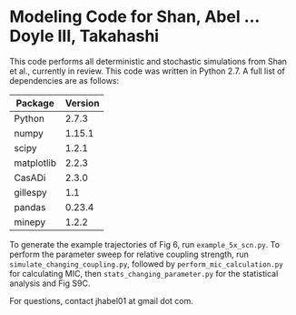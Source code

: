 # Modeling Code for Shan, Abel ... Doyle III, Takahashi

This code performs all deterministic and stochastic simulations from 
Shan et al., currently in review. This code was written in Python 2.7. A 
full list of dependencies are as follows:

| Package | Version |
|------------|---------|
| Python | 2.7.3 |
| numpy | 1.15.1 |
| scipy | 1.2.1 |
| matplotlib | 2.2.3 |
| CasADi | 2.3.0 |
| gillespy | 1.1 |
| pandas | 0.23.4 |
| minepy | 1.2.2 |

To generate the example trajectories of Fig 6, run `example_5x_scn.py`.
To perform the parameter sweep for relative coupling strength, run 
`simulate_changing_coupling.py`, followed by `perform_mic_calculation.py` for
calculating MIC, then `stats_changing_parameter.py` for the statistical 
analysis and Fig S9C.

For questions, contact jhabel01 at gmail dot com.
